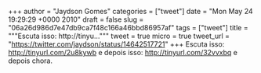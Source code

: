 
+++
author = "Jaydson Gomes"
categories = ["tweet"]
date = "Mon May 24 19:29:29 +0000 2010"
draft = false
slug = "06a26d986d7e47db9ca7f48c166a46bbd86957af"
tags = ["tweet"]
title = """Escuta isso: http://tinyu..."""
tweet = true
micro = true
tweet_url = "https://twitter.com/jaydson/status/14642517721"
+++
Escuta isso: http://tinyurl.com/2u8kywb e depois isso: http://tinyurl.com/32vvxbq e depois chora.
